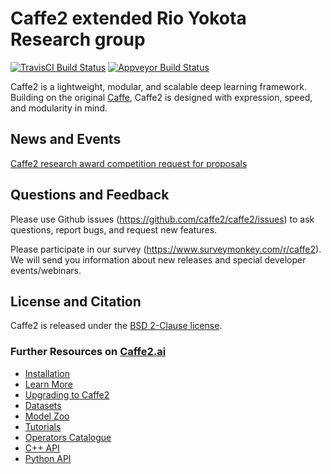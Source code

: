 # Caffe2 extended Rio Yokota Research group

[![TravisCI Build Status](https://travis-ci.org/caffe2/caffe2.svg?branch=master)](https://travis-ci.org/caffe2/caffe2)
[![Appveyor Build Status](https://ci.appveyor.com/api/projects/status/github/caffe2/caffe2?svg=true)](https://ci.appveyor.com/project/Yangqing/caffe2)

Caffe2 is a lightweight, modular, and scalable deep learning framework. Building on the original [Caffe](http://caffe.berkeleyvision.org), Caffe2 is designed with expression, speed, and modularity in mind.

## News and Events

[Caffe2 research award competition request for proposals](https://research.fb.com/programs/research-awards/proposals/caffe2-rfp/)

## Questions and Feedback

Please use Github issues (https://github.com/caffe2/caffe2/issues) to ask questions, report bugs, and request new features.

Please participate in our survey (https://www.surveymonkey.com/r/caffe2). We will send you information about new releases and special developer events/webinars.


## License and Citation

Caffe2 is released under the [BSD 2-Clause license](https://github.com/Yangqing/caffe2/blob/master/LICENSE).

### Further Resources on [Caffe2.ai](http://caffe2.ai)

* [Installation](http://caffe2.ai/docs/getting-started.html)
* [Learn More](http://caffe2.ai/docs/learn-more.html)
* [Upgrading to Caffe2](http://caffe2.ai/docs/caffe-migration.html)
* [Datasets](http://caffe2.ai/docs/datasets.html)
* [Model Zoo](http://caffe2.ai/docs/zoo.html)
* [Tutorials](http://caffe2.ai/docs/tutorials.html)
* [Operators Catalogue](http://caffe2.ai/docs/operators-catalogue.html)
* [C++ API](http://caffe2.ai/doxygen-c/html/classes.html)
* [Python API](http://caffe2.ai/doxygen-python/html/namespaces.html)
